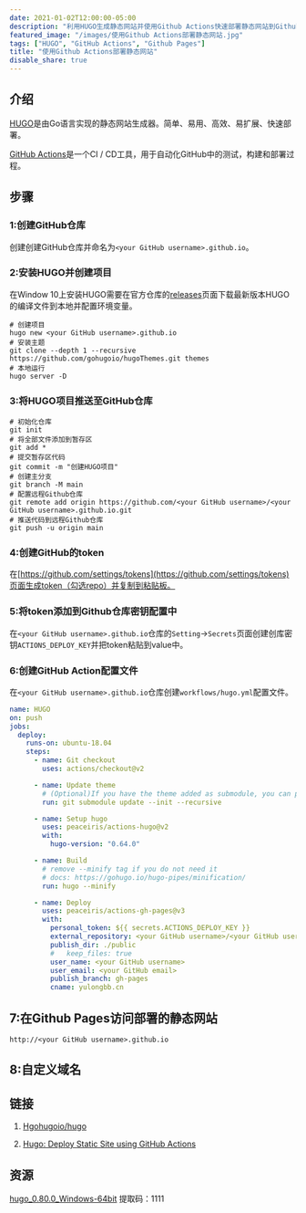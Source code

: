 ```yaml
---
date: 2021-01-02T12:00:00-05:00
description: "利用HUGO生成静态网站并使用Github Actions快速部署静态网站到Github Pages"
featured_image: "/images/使用Github Actions部署静态网站.jpg"
tags: ["HUGO", "GitHub Actions", "Github Pages"]
title: "使用Github Actions部署静态网站"
disable_share: true
---
```


## 介绍

[HUGO](https://gohugo.io/)是由Go语言实现的静态网站生成器。简单、易用、高效、易扩展、快速部署。

[GitHub Actions](https://github.com/features/actions)是一个CI / CD工具，用于自动化GitHub中的测试，构建和部署过程。

## 步骤

### 1:创建GitHub仓库

创建创建GitHub仓库并命名为`<your GitHub username>.github.io`。

### 2:安装HUGO并创建项目

在Window 10上安装HUGO需要在官方仓库的[releases](https://github.com/gohugoio/hugo/releases)页面下载最新版本HUGO的编译文件到本地并配置环境变量。

```shell
# 创建项目
hugo new <your GitHub username>.github.io
# 安装主题
git clone --depth 1 --recursive https://github.com/gohugoio/hugoThemes.git themes
# 本地运行
hugo server -D
```

### 3:将HUGO项目推送至GitHub仓库

```shell
# 初始化仓库
git init
# 将全部文件添加到暂存区
git add *
# 提交暂存区代码
git commit -m "创建HUGO项目"
# 创建主分支
git branch -M main
# 配置远程Github仓库
git remote add origin https://github.com/<your GitHub username>/<your GitHub username>.github.io.git
# 推送代码到远程Github仓库
git push -u origin main
```

### 4:创建GitHub的token

在[https://github.com/settings/tokens](https://github.com/settings/tokens)页面生成token（勾选repo）并复制到粘贴板。

### 5:将token添加到Github仓库密钥配置中

在`<your GitHub username>.github.io`仓库的`Setting`->`Secrets`页面创建创库密钥`ACTIONS_DEPLOY_KEY`并把token粘贴到value中。

### 6:创建GitHub Action配置文件

在`<your GitHub username>.github.io`仓库创建`workflows/hugo.yml`配置文件。

```yml
name: HUGO
on: push
jobs:
  deploy:
    runs-on: ubuntu-18.04
    steps:
      - name: Git checkout
        uses: actions/checkout@v2

      - name: Update theme
        # (Optional)If you have the theme added as submodule, you can pull it and use the most updated version
        run: git submodule update --init --recursive

      - name: Setup hugo
        uses: peaceiris/actions-hugo@v2
        with:
          hugo-version: "0.64.0"

      - name: Build
        # remove --minify tag if you do not need it
        # docs: https://gohugo.io/hugo-pipes/minification/
        run: hugo --minify

      - name: Deploy
        uses: peaceiris/actions-gh-pages@v3
        with:
          personal_token: ${{ secrets.ACTIONS_DEPLOY_KEY }}
          external_repository: <your GitHub username>/<your GitHub username>.github.io
          publish_dir: ./public
          #   keep_files: true
          user_name: <your GitHub username>
          user_email: <your GitHub email>
          publish_branch: gh-pages
          cname: yulongbb.cn
```

## 7:在Github Pages访问部署的静态网站

`http://<your GitHub username>.github.io`

## 8:自定义域名

## 链接

1. [Hgohugoio/hugo](https://github.com/gohugoio/hugo)

2. [Hugo: Deploy Static Site using GitHub Actions](https://ruddra.com/hugo-deploy-static-page-using-github-actions/)

## 资源

[hugo_0.80.0_Windows-64bit](https://pan.baidu.com/s/1PKgRFJfWn50Q6MAo9lnxPA) 提取码：1111
